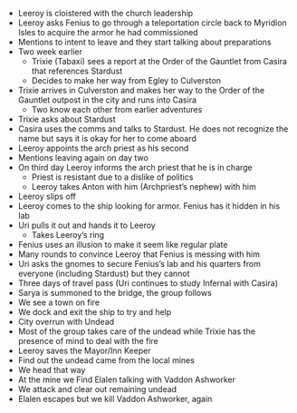<!-- TITLE: March 9, 2019 -->
<!-- SUBTITLE: A quick summary of 2019 03 09 -->

* Leeroy is cloistered with the church leadership
* Leeroy asks Fenius to go through a teleportation circle back to Myridion Isles to acquire the armor he had commissioned
* Mentions to intent to leave and they start talking about preparations
* Two week earlier
	* Trixie (Tabaxi) sees a report at the Order of the Gauntlet from Casira that references Stardust
	*	Decides to make her way from Egley to Culverston
*	Trixie arrives in Culverston and makes her way to the Order of the Gauntlet outpost in the city and runs into Casira
	*	Two know each other from earlier adventures
*	Trixie asks about Stardust
*	Casira uses the comms and talks to Stardust. He does not recognize the name but says it is okay for her to come aboard
*	Leeroy appoints the arch priest as his second
*	Mentions leaving again on day two
*	On third day Leeroy informs the arch priest that he is in charge
	*	Priest is resistant due to a dislike of politics
	*	Leeroy takes Anton with him (Archpriest’s nephew) with him
*	Leeroy slips off
*	Leeroy comes to the ship looking for armor. Fenius has it hidden in his lab
*	Uri pulls it out and hands it to Leeroy
	*	Takes Leeroy’s ring
*	Fenius uses an illusion to make it seem like regular plate
*	Many rounds to convince Leeroy that Fenius is messing with him
*	Uri asks the gnomes to secure Fenius’s lab and his quarters from everyone (including Stardust) but they cannot
*	Three days of travel pass (Uri continues to study Infernal with Casira)
*	Sarya is summoned to the bridge, the group follows
*	We see a town on fire
*	We dock and exit the ship to try and help
*	City overrun with Undead
*	Most of the group takes care of the undead while Trixie has the presence of mind to deal with the fire
*	Leeroy saves the Mayor/Inn Keeper
*	Find out the undead came from the local mines
*	We head that way
*	At the mine we Find Elalen talking with Vaddon Ashworker
*	We attack and clear out remaining undead
*	Elalen escapes but we kill Vaddon Ashworker, again
